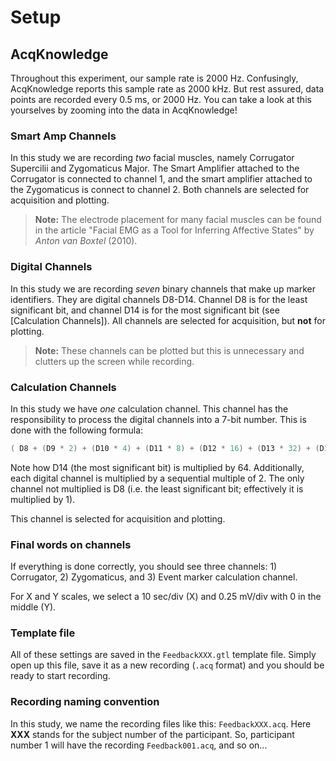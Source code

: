 # Setup

## AcqKnowledge

Throughout this experiment, our sample rate is 2000 Hz. Confusingly, AcqKnowledge reports this sample rate as 2000 kHz. But rest assured, data points are recorded every 0.5 ms, or 2000 Hz. You can take a look at this yourselves by zooming into the data in AcqKnowledge!

### Smart Amp Channels

In this study we are recording _two_ facial muscles, namely Corrugator Supercilii and Zygomaticus Major. The Smart Amplifier attached to the Corrugator is connected to channel 1, and the smart amplifier attached to the Zygomaticus is connect to channel 2. Both channels are selected for acquisition and plotting.

> **Note:** The electrode placement for many facial muscles can be found in the article "Facial EMG as a Tool for Inferring Affective States" by _Anton van Boxtel_ (2010).

<!-- Picture? -->

### Digital Channels

In this study we are recording _seven_ binary channels that make up marker identifiers. They are digital channels D8-D14. Channel D8 is for the least significant bit, and channel D14 is for the most significant bit (see [Calculation Channels]). All channels are selected for acquisition, but **not** for plotting.

> **Note:** These channels can be plotted but this is unnecessary and clutters up the screen while recording.

### Calculation Channels

In this study we have _one_ calculation channel. This channel has the responsibility to process the digital channels into a 7-bit number. This is done with the following formula:

```C
( D8 + (D9 * 2) + (D10 * 4) + (D11 * 8) + (D12 * 16) + (D13 * 32) + (D14 * 64) ) / 5
```

Note how D14 (the most significant bit) is multiplied by 64. Additionally, each digital channel is multiplied by a sequential multiple of 2. The only channel not multiplied is D8 (i.e. the least significant bit; effectively it is multiplied by 1).

This channel is selected for acquisition and plotting.

### Final words on channels

If everything is done correctly, you should see three channels: 1) Corrugator, 2) Zygomaticus, and 3) Event marker calculation channel.

For X and Y scales, we select a 10 sec/div (X) and 0.25 mV/div with 0 in the middle (Y).

### Template file

All of these settings are saved in the `FeedbackXXX.gtl` template file. Simply open up this file, save it as a new recording (`.acq` format) and you should be ready to start recording.

### Recording naming convention

In this study, we name the recording files like this: `FeedbackXXX.acq`. Here **XXX** stands for the subject number of the participant. So, participant number 1 will have the recording `Feedback001.acq`, and so on...
